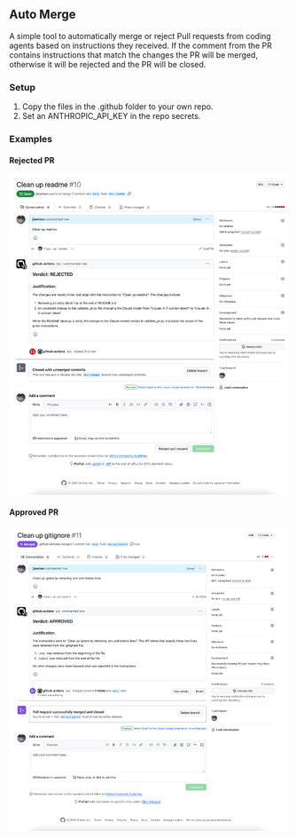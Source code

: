 ## Auto Merge

A simple tool to automatically merge or reject Pull requests from coding agents based on instructions they received. If the comment from the PR contains instructions that match the changes the PR will be merged, otherwise it will be rejected and the PR will be closed.

### Setup

1. Copy the files in the .github folder to your own repo.
2. Set an ANTHROPIC_API_KEY in the repo secrets.

### Examples

#### Rejected PR
![Example of a rejected PR](media/Example-Rejected.png)

#### Approved PR
![Example of an approved PR](media/Example-Approved.png)




